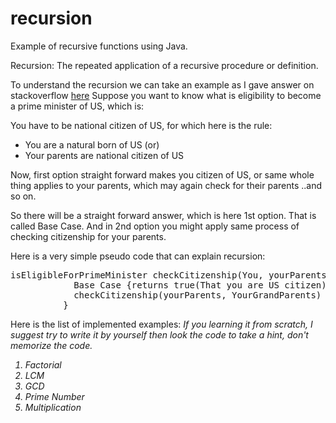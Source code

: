 # recursion
Example of recursive functions using Java.

Recursion: The repeated application of a recursive procedure or definition.

To understand the recursion we can take an example as I gave answer on stackoverflow <a href="http://stackoverflow.com/questions/21032358/problems-with-understanding-recursion/28824792#28824792">here</a>
Suppose you want to know what is eligibility to become a prime minister of US, which is:

You have to be national citizen of US, for which here is the rule:

<ul><li>You are a natural born of US (or)</li>
<li>Your parents are national citizen of US</li></ul>

Now, first option straight forward makes you citizen of US, or same whole thing applies to your parents, which may again check for their parents ..and so on.

So there will be a straight forward answer, which is here 1st option. That is called Base Case. And in 2nd option you might apply same process of checking citizenship for your parents.

Here is a very simple pseudo code that can explain recursion:

<pre>
isEligibleForPrimeMinister checkCitizenship(You, yourParents){
            Base Case {returns true(That you are US citizen)}
            checkCitizenship(yourParents, YourGrandParents)
          }</pre>

Here is the list of implemented examples:
<i>If you learning it from scratch, I suggest try to write it by yourself then look the code to take a hint, don't memorize the code.
<ol>
<li>Factorial</li>
<li>LCM</li>
<li>GCD</li>
<li>Prime Number</li>
<li>Multiplication</li>
</ol>
